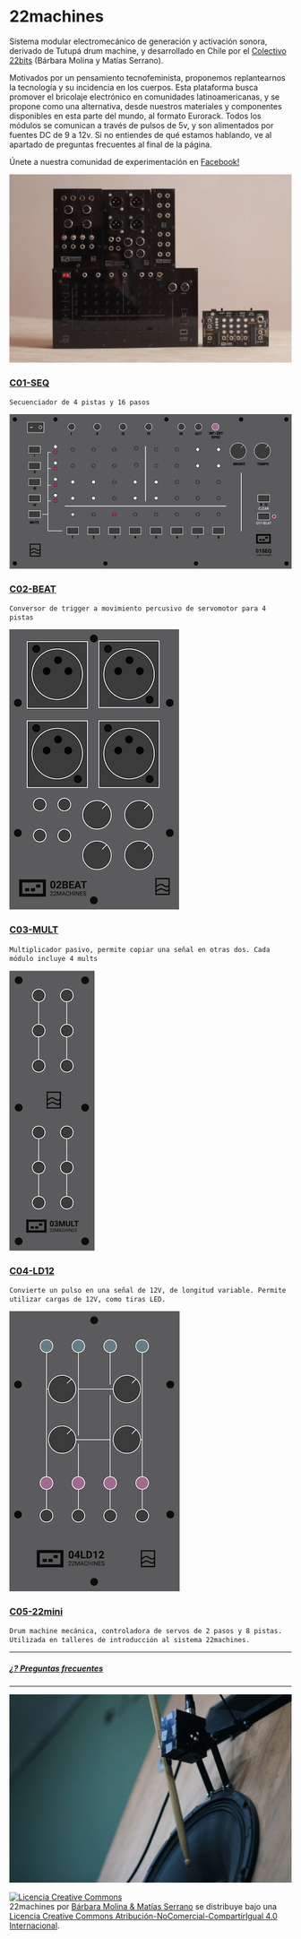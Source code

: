 # 22machines

  Sistema modular electromecánico de generación y activación sonora, derivado de Tutupá drum machine, y desarrollado en Chile por el [Colectivo 22bits](https://www.22bits.org) (Bárbara Molina y Matías Serrano). 
  
  Motivados por un pensamiento tecnofeminista, proponemos replantearnos la tecnología y su incidencia en los cuerpos. Esta plataforma busca promover el bricolaje electrónico en comunidades latinoamericanas, y se propone como una alternativa, desde nuestros materiales y componentes disponibles en esta parte del mundo, al formato Eurorack. Todos los módulos se comunican a través de pulsos de 5v, y son alimentados por fuentes DC de 9 a 12v. Si no entiendes de qué estamos hablando, ve al apartado de preguntas frecuentes al final de la página.
  
  Únete a nuestra comunidad de experimentación en [Facebook!](https://www.facebook.com/groups/442825269573096/) 
  
  ![image](https://github.com/22bits/22machines/blob/master/images/system.JPG)

  ### [C01-SEQ](https://github.com/22bits/22machines/tree/master/C01-SEQ)

    Secuenciador de 4 pistas y 16 pasos
    
  ![image](https://github.com/22bits/22machines/blob/master/images/01seq.png)  
  
  ### [C02-BEAT](https://github.com/22bits/22machines/tree/master/C02-BEAT)

    Conversor de trigger a movimiento percusivo de servomotor para 4 pistas
    
  ![image](https://github.com/22bits/22machines/blob/master/images/02beat.png)  
  
  ### [C03-MULT](https://github.com/22bits/22machines/tree/master/C03-MULT)

    Multiplicador pasivo, permite copiar una señal en otras dos. Cada módulo incluye 4 mults
    
  ![image](https://github.com/22bits/22machines/blob/master/images/03mult.png)  
  
  ### [C04-LD12](https://github.com/22bits/22machines/tree/master/C04-LD)

    Convierte un pulso en una señal de 12V, de longitud variable. Permite utilizar cargas de 12V, como tiras LED.
    
  ![image](https://github.com/22bits/22machines/blob/master/images/04ld12.png)  
  
  ### [C05-22mini](https://github.com/22bits/22machines/tree/master/C05-22mini) 

    Drum machine mecánica, controladora de servos de 2 pasos y 8 pistas.
    Utilizada en talleres de introducción al sistema 22machines.
_________________________

 ##### [¿? Preguntas frecuentes](https://github.com/22bits/22machines/tree/master/FAQ)
 
 ____________________
 
  ![image](https://github.com/22bits/22machines/blob/master/images/servo1.jpg) 

<a rel="license" href="http://creativecommons.org/licenses/by-nc-sa/4.0/"><img alt="Licencia Creative Commons" style="border-width:0" src="https://i.creativecommons.org/l/by-nc-sa/4.0/88x31.png" /></a><br /><span xmlns:dct="http://purl.org/dc/terms/" href="http://purl.org/dc/dcmitype/InteractiveResource" property="dct:title" rel="dct:type">22machines</span> por <a xmlns:cc="http://creativecommons.org/ns#" href="http://www.22bits.org" property="cc:attributionName" rel="cc:attributionURL">Bárbara Molina & Matías Serrano</a> se distribuye bajo una <a rel="license" href="http://creativecommons.org/licenses/by-nc-sa/4.0/">Licencia Creative Commons Atribución-NoComercial-CompartirIgual 4.0 Internacional</a>.

